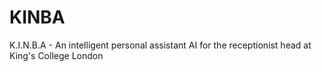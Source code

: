 # KINBA
K.I.N.B.A - An intelligent personal assistant AI for the receptionist head at King's College London
